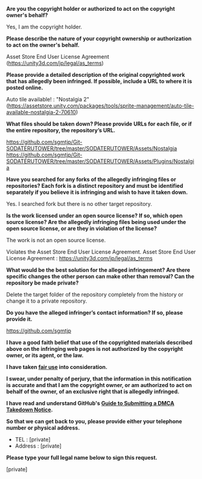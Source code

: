 **Are you the copyright holder or authorized to act on the copyright owner's behalf?**

Yes, I am the copyright holder.

**Please describe the nature of your copyright ownership or authorization to act on the owner's behalf.**

Asset Store End User License Agreement (https://unity3d.com/jp/legal/as_terms)

**Please provide a detailed description of the original copyrighted work that has allegedly been infringed. If possible, include a URL to where it is posted online.**

Auto tile available! : "Nostalgia 2" (https://assetstore.unity.com/packages/tools/sprite-management/auto-tile-available-nostalgia-2-70610)

**What files should be taken down? Please provide URLs for each file, or if the entire repository, the repository’s URL.**

https://github.com/sgmtjp/Git-SODATERUTOWER/tree/master/SODATERUTOWER/Assets/Nostalgia
https://github.com/sgmtjp/Git-SODATERUTOWER/tree/master/SODATERUTOWER/Assets/Plugins/Nostalgia

**Have you searched for any forks of the allegedly infringing files or repositories? Each fork is a distinct repository and must be identified separately if you believe it is infringing and wish to have it taken down.**

Yes. I searched fork but there is no other target repository.

**Is the work licensed under an open source license? If so, which open source license? Are the allegedly infringing files being used under the open source license, or are they in violation of the license?**

The work is not an open source license.

Violates the Asset Store End User License Agreement.
Asset Store End User License Agreement : https://unity3d.com/jp/legal/as_terms

**What would be the best solution for the alleged infringement? Are there specific changes the other person can make other than removal? Can the repository be made private?**

Delete the target folder of the repository completely from the history or change it to a private repository.

**Do you have the alleged infringer’s contact information? If so, please provide it.**

https://github.com/sgmtjp

**I have a good faith belief that use of the copyrighted materials described above on the infringing web pages is not authorized by the copyright owner, or its agent, or the law.**

**I have taken <a href="https://www.lumendatabase.org/topics/22">fair use</a> into consideration.**

**I swear, under penalty of perjury, that the information in this notification is accurate and that I am the copyright owner, or am authorized to act on behalf of the owner, of an exclusive right that is allegedly infringed.**

**I have read and understand GitHub's <a href="https://help.github.com/articles/guide-to-submitting-a-dmca-takedown-notice/">Guide to Submitting a DMCA Takedown Notice</a>.**

**So that we can get back to you, please provide either your telephone number or physical address.**

* TEL : [private]  
* Address : [private]  

**Please type your full legal name below to sign this request.**

[private]
